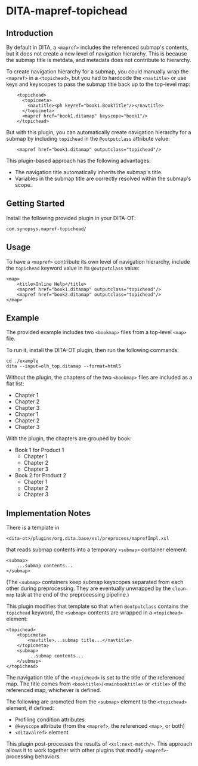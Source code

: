 # DITA-mapref-topichead

## Introduction

By default in DITA, a `<mapref>` includes the referenced submap's contents, but it does not create a new level of navigation hierarchy. This is because the submap title is metdata, and metadata does not contribute to hierarchy.

To create navigation hierarchy for a submap, you could manually wrap the `<mapref>` in a `<topichead>`, but you had to hardcode the `<navtitle>` or use keys and keyscopes to pass the submap title back up to the top-level map:

```
    <topichead>
      <topicmeta>
        <navtitle><ph keyref="book1.BookTitle"/></navtitle>
      </topicmeta>
      <mapref href="book1.ditamap" keyscope="book1"/>
    </topichead>
```

But with this plugin, you can automatically create navigation hierarchy for a submap by including `topichead` in the `@outputclass` attribute value:

```
    <mapref href="book1.ditamap" outputclass="topichead"/>
```

This plugin-based approach has the following advantages:

- The navigation title automatically inherits the submap's title.
- Variables in the submap title are correctly resolved within the submap's scope.

## Getting Started

Install the following provided plugin in your DITA-OT:

```
com.synopsys.mapref-topichead/
```

## Usage

To have a `<mapref>` contribute its own level of navigation hierarchy, include the `topichead` keyword value in its `@outputclass` value:

```
<map>
    <title>Online Help</title>
    <mapref href="book1.ditamap" outputclass="topichead"/>
    <mapref href="book2.ditamap" outputclass="topichead"/>
</map>
```

## Example

The provided example includes two `<bookmap>` files from a top-level `<map>` file.

To run it, install the DITA-OT plugin, then run the following commands:

```
cd ./example
dita --input=olh_top.ditamap --format=html5
```

Without the plugin, the chapters of the two `<bookmap>` files are included as a flat list:

- Chapter 1
- Chapter 2
- Chapter 3
- Chapter 1
- Chapter 2
- Chapter 3

With the plugin, the chapters are grouped by book:

- Book 1 for Product 1
  - Chapter 1
  - Chapter 2
  - Chapter 3
- Book 2 for Product 2
  - Chapter 1
  - Chapter 2
  - Chapter 3

## Implementation Notes

There is a template in

    <dita-ot>/plugins/org.dita.base/xsl/preprocess/maprefImpl.xsl

that reads submap contents into a temporary `<submap>` container element:

```
<submap>
    ...submap contents...
</submap>
```

(The `<submap>` containers keep submap keyscopes separated from each other during preprocessing. They are eventually unwrapped by the `clean-map` task at the end of the preprocessing pipeline.)

This plugin modifies that template so that when `@outputclass` contains the `topichead` keyword, the `<submap>` contents are wrapped in a `<topichead>` element:

```
<topichead>
    <topicmeta>
        <navtitle>...submap title...</navtitle>
    </topicmeta>
    <submap>
        ...submap contents...
    </submap>
</topichead>
```

The navigation title of the `<topichead>` is set to the title of the referenced map. The title comes from `<booktitle>`/`<mainbooktitle>` or `<title>` of the referenced map, whichever is defined.

The following are promoted from the `<submap>` element to the `<topichead>` element, if defined:

- Profiling condition attributes
- `@keyscope` attribute (from the `<mapref>`, the referenced `<map>`, or both)
- `<ditavalref>` element

This plugin post-processes the results of `<xsl:next-match/>`. This approach allows it to work together with other plugins that modify `<mapref>`-processing behaviors.
